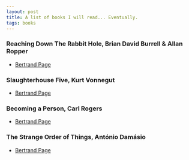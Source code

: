 ```yaml
---
layout: post
title: A list of books I will read... Eventually.
tags: books
---
```


### Reaching Down The Rabbit Hole, Brian David Burrell & Allan Ropper 
  - [Bertrand Page](https://www.bertrand.pt/livro/reaching-down-the-rabbit-hole-brian-david-burrell/16893784)

### Slaughterhouse Five, Kurt Vonnegut
  - [Bertrand Page](https://www.bertrand.pt/livro/matadouro-cinco-kurt-vonnegut/27924844)

### Becoming a Person, Carl Rogers
  - [Bertrand Page](https://www.bertrand.pt/livro/tornar-se-pessoa-carl-rogers/1854073)

### The Strange Order of Things, António Damásio
  - [Bertrand Page](https://www.bertrand.pt/livro/a-estranha-ordem-das-coisas-antonio-damasio/19355277)

